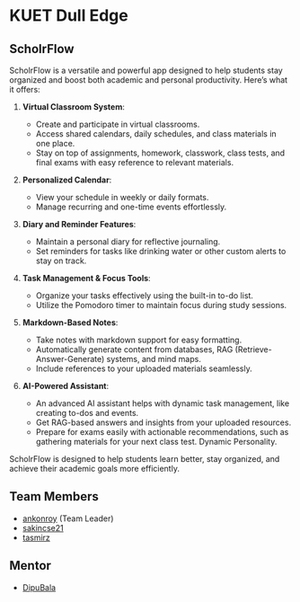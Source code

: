 # KUET Dull Edge

## ScholrFlow

ScholrFlow is a versatile and powerful app designed to help students stay organized and boost both academic and personal productivity. Here’s what it offers:

1. **Virtual Classroom System**:  
   - Create and participate in virtual classrooms.  
   - Access shared calendars, daily schedules, and class materials in one place.  
   - Stay on top of assignments, homework, classwork, class tests, and final exams with easy reference to relevant materials.

2. **Personalized Calendar**:  
   - View your schedule in weekly or daily formats.  
   - Manage recurring and one-time events effortlessly.

3. **Diary and Reminder Features**:  
   - Maintain a personal diary for reflective journaling.  
   - Set reminders for tasks like drinking water or other custom alerts to stay on track.

4. **Task Management & Focus Tools**:  
   - Organize your tasks effectively using the built-in to-do list.  
   - Utilize the Pomodoro timer to maintain focus during study sessions.

5. **Markdown-Based Notes**:  
   - Take notes with markdown support for easy formatting.  
   - Automatically generate content from databases, RAG (Retrieve-Answer-Generate) systems, and mind maps.  
   - Include references to your uploaded materials seamlessly.

6. **AI-Powered Assistant**:  
   - An advanced AI assistant helps with dynamic task management, like creating to-dos and events.  
   - Get RAG-based answers and insights from your uploaded resources.  
   - Prepare for exams easily with actionable recommendations, such as gathering materials for your next class test.  Dynamic Personality.

ScholrFlow is designed to help students learn better, stay organized, and achieve their academic goals more efficiently.

## Team Members
- [ankonroy](https://github.com/ankonroy) (Team Leader)
- [sakincse21](https://github.com/sakincse21)
- [tasmirz](https://github.com/tasmirz)

## Mentor
- [DipuBala](https://github.com/BalaDipu)